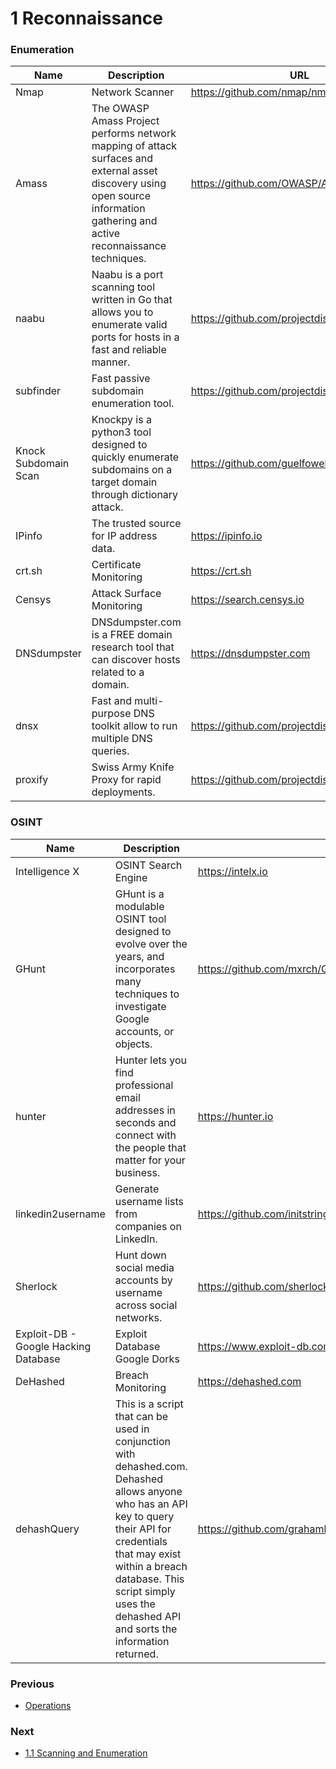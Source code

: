 # 1 Reconnaissance

### Enumeration

| Name | Description | URL |
| --- | --- | --- |
| Nmap | Network Scanner | https://github.com/nmap/nmap |
| Amass | The OWASP Amass Project performs network mapping of attack surfaces and external asset discovery using open source information gathering and active reconnaissance techniques. | https://github.com/OWASP/Amass |
| naabu | Naabu is a port scanning tool written in Go that allows you to enumerate valid ports for hosts in a fast and reliable manner. | https://github.com/projectdiscovery/naabu |
| subfinder | Fast passive subdomain enumeration tool. | https://github.com/projectdiscovery/subfinder |
| Knock Subdomain Scan | Knockpy is a python3 tool designed to quickly enumerate subdomains on a target domain through dictionary attack. | https://github.com/guelfoweb/knock |
| IPinfo | The trusted source for IP address data. | https://ipinfo.io |
| crt.sh | Certificate Monitoring | https://crt.sh |
| Censys | Attack Surface Monitoring | https://search.censys.io |
| DNSdumpster | DNSdumpster.com is a FREE domain research tool that can discover hosts related to a domain. | https://dnsdumpster.com |
| dnsx | Fast and multi-purpose DNS toolkit allow to run multiple DNS queries.  | https://github.com/projectdiscovery/dnsx |
| proxify | Swiss Army Knife Proxy for rapid deployments. | https://github.com/projectdiscovery/proxify |

### OSINT

| Name | Description | URL |
| --- | --- | --- |
| Intelligence X | OSINT Search Engine | https://intelx.io |
| GHunt |  GHunt is a modulable OSINT tool designed to evolve over the years, and incorporates many techniques to investigate Google accounts, or objects. | https://github.com/mxrch/GHunt |
| hunter | Hunter lets you find professional email addresses in seconds and connect with the people that matter for your business. | https://hunter.io |
| linkedin2username | Generate username lists from companies on LinkedIn. | https://github.com/initstring/linkedin2username |
| Sherlock | Hunt down social media accounts by username across social networks. | https://github.com/sherlock-project/sherlock |
| Exploit-DB - Google Hacking Database | Exploit Database Google Dorks | https://www.exploit-db.com/google-hacking-database |
| DeHashed | Breach Monitoring  | https://dehashed.com |
| dehashQuery | This is a script that can be used in conjunction with dehashed.com. Dehashed allows anyone who has an API key to query their API for credentials that may exist within a breach database. This script simply uses the dehashed API and sorts the information returned. | https://github.com/grahamhelton/dehashQuery/blob/main/dehashQuery.sh |

### Previous

- [Operations](https://github.com/0xsyr0/Red-Team-Playbooks/blob/master/Operations/Operations.md)

### Next

- [1.1 Scanning and Enumeration](https://github.com/0xsyr0/Red-Team-Playbooks/blob/master/1-Reconnaissance/1.1-Scanning-and-Enumeration.md)

